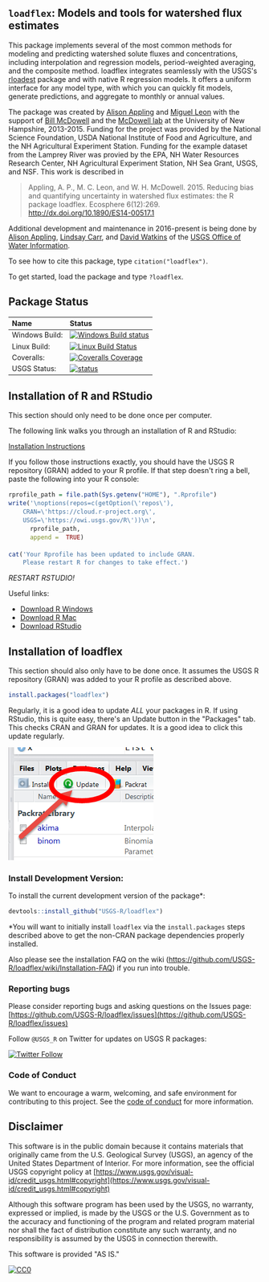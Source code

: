 ## `loadflex`: Models and tools for watershed flux estimates

This package implements several of the most common methods for modeling and
predicting watershed solute fluxes and concentrations, including interpolation
and regression models, period-weighted averaging, and the composite method.
loadflex integrates seamlessly with the USGS's
[rloadest](https://github.com/USGS-R/rloadest) package and with native R
regression models. It offers a uniform interface for any model type, with which
you can quickly fit models, generate predictions, and aggregate to monthly or
annual values.

The package was created by [Alison Appling](https://github.com/aappling-usgs) 
and [Miguel Leon](https://github.com/miguelcleon) with the support of [Bill 
McDowell](https://colsa.unh.edu/faculty/mcdowell) and the [McDowell 
lab](http://wrrc.unh.edu/mcdowell-lab-current) at the University of New 
Hampshire, 2013-2015. Funding for the project was provided by the National 
Science Foundation, USDA National Institute of Food and Agriculture, and the NH 
Agricultural Experiment Station. Funding for the example dataset from the 
Lamprey River was provied by the EPA, NH Water Resources Research Center, NH 
Agricultural Experiment Station, NH Sea Grant, USGS, and NSF. This work is 
described in

> Appling, A. P., M. C. Leon, and W. H. McDowell. 2015. Reducing bias and quantifying uncertainty in watershed flux estimates: the R package loadflex. Ecosphere 6(12):269. http://dx.doi.org/10.1890/ES14-00517.1

Additional development and maintenance in 2016-present is being done by 
[Alison Appling](https://github.com/aappling-usgs), [Lindsay
Carr](https://github.com/lindsaycarr), and [David 
Watkins](https://github.com/wdwatkins) of the [USGS Office of Water 
Information](http://cida.usgs.gov/datascience.html).

To see how to cite this package, type `citation("loadflex")`.

To get started, load the package and type `?loadflex`.

## Package Status

| Name       | Status           |  
| :------------ |:-------------|  
| Windows Build: | [![Windows Build status](https://ci.appveyor.com/api/projects/status/764y0hsh5x3vhufx?svg=true)](https://ci.appveyor.com/project/aappling-usgs/loadflex) |
| Linux Build: | [![Linux Build Status](https://travis-ci.org/USGS-R/loadflex.svg)](https://travis-ci.org/USGS-R/loadflex)  |
| Coveralls: | [![Coveralls Coverage](https://coveralls.io/repos/USGS-R/loadflex/badge.svg?branch=master)](https://coveralls.io/r/USGS-R/loadflex?branch=master) |
| USGS Status: | [![status](https://img.shields.io/badge/USGS-Research-blue.svg)](https://owi.usgs.gov/R/packages.html#research)|

## Installation of R and RStudio

This section should only need to be done once per computer.

The following link walks you through an installation of R and RStudio:

[Installation Instructions](https://owi.usgs.gov/R/training-curriculum/intro-curriculum/Before/)

If you follow those instructions exactly, you should have the USGS R repository (GRAN) added to your R profile. If that step doesn't ring a bell, paste the following into your R console:

```r
rprofile_path = file.path(Sys.getenv("HOME"), ".Rprofile")
write('\noptions(repos=c(getOption(\'repos\'),
    CRAN=\'https://cloud.r-project.org\',
    USGS=\'https://owi.usgs.gov/R\'))\n',
      rprofile_path, 
      append =  TRUE)

cat('Your Rprofile has been updated to include GRAN.
    Please restart R for changes to take effect.')
```

*RESTART RSTUDIO!*

Useful links:

* [Download R Windows](https://cran.r-project.org/bin/windows/base/)
* [Download R Mac](https://cran.r-project.org/bin/macosx/)
* [Download RStudio](https://www.rstudio.com/products/rstudio/download/)


## Installation of loadflex

This section should also only have to be done once. It assumes the USGS R repository (GRAN) was added to your R profile as described above.

```r
install.packages("loadflex")
```

Regularly, it is a good idea to update *ALL* your packages in R. If using RStudio, this is quite easy, there's an Update button in the "Packages" tab. This checks CRAN and GRAN for updates. It is a good idea to click this update regularly.

![update](images/update.png)

### Install Development Version:

To install the current development version of the package*:
```r
devtools::install_github("USGS-R/loadflex")
```
*You will want to initially install `loadflex` via the `install.packages` steps described above to get the non-CRAN package dependencies properly installed.


Also please see the installation FAQ on the wiki
(https://github.com/USGS-R/loadflex/wiki/Installation-FAQ) if you run into trouble.


### Reporting bugs

Please consider reporting bugs and asking questions on the Issues page:
[https://github.com/USGS-R/loadflex/issues](https://github.com/USGS-R/loadflex/issues)

Follow `@USGS_R` on Twitter for updates on USGS R packages:

[![Twitter Follow](https://img.shields.io/twitter/follow/USGS_R.svg?style=social&label=Follow%20USGS_R)](https://twitter.com/USGS_R)

### Code of Conduct

We want to encourage a warm, welcoming, and safe environment for contributing to this project. See the [code of conduct](https://github.com/USGS-R/loadflex/blob/master/CONDUCT.md) for more information.

## Disclaimer

This software is in the public domain because it contains materials that originally came from the U.S. Geological Survey  (USGS), an agency of the United States Department of Interior. For more information, see the official USGS copyright policy at [https://www.usgs.gov/visual-id/credit_usgs.html#copyright](https://www.usgs.gov/visual-id/credit_usgs.html#copyright)

Although this software program has been used by the USGS, no warranty, expressed or implied, is made by the USGS or the U.S. Government as to the accuracy and functioning of the program and related program material nor shall the fact of distribution constitute any such warranty, and no responsibility is assumed by the USGS in connection therewith.

This software is provided "AS IS."


 [![CC0](http://i.creativecommons.org/p/zero/1.0/88x31.png)](http://creativecommons.org/publicdomain/zero/1.0/)
